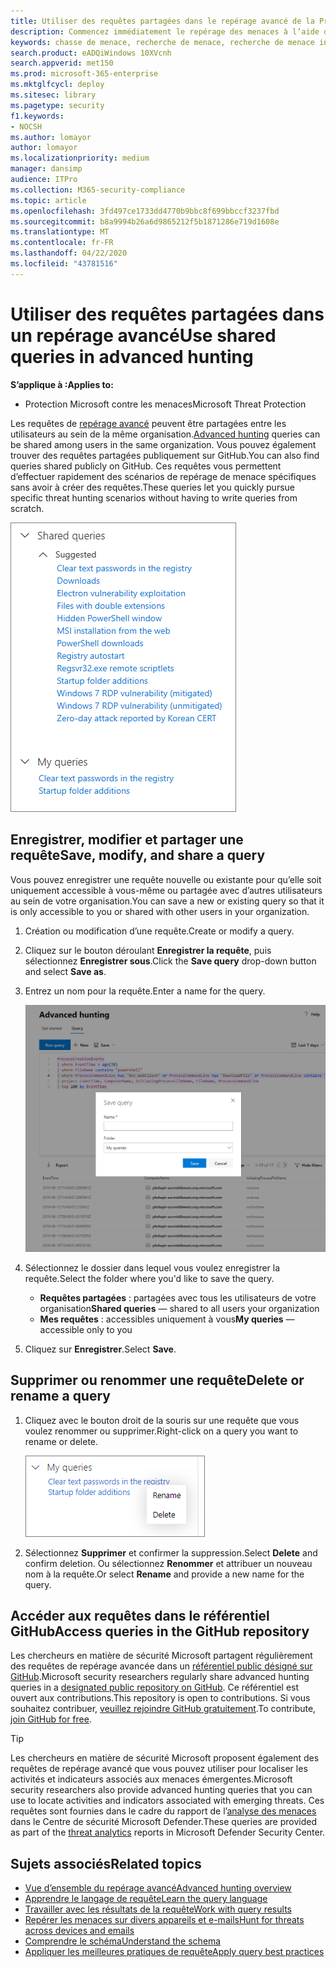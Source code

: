 ```yaml
---
title: Utiliser des requêtes partagées dans le repérage avancé de la Protection Microsoft contre les menaces
description: Commencez immédiatement le repérage des menaces à l’aide de requêtes prédéfinies et partagées. Partagez vos requêtes au public ou au sein de votre organisation.
keywords: chasse de menace, recherche de menace, recherche de menace informatique, protection contre les menaces Microsoft, Microsoft 365, MTP, M365, recherche, requête, télémétrie, détections personnalisées, schéma, Kusto, GitHub référentiel, mes requêtes, requêtes partagées
search.product: eADQiWindows 10XVcnh
search.appverid: met150
ms.prod: microsoft-365-enterprise
ms.mktglfcycl: deploy
ms.sitesec: library
ms.pagetype: security
f1.keywords:
- NOCSH
ms.author: lomayor
author: lomayor
ms.localizationpriority: medium
manager: dansimp
audience: ITPro
ms.collection: M365-security-compliance
ms.topic: article
ms.openlocfilehash: 3fd497ce1733dd4770b9bbc8f699bbccf3237fbd
ms.sourcegitcommit: b8a9994b26a6d9865212f5b1871286e719d1608e
ms.translationtype: MT
ms.contentlocale: fr-FR
ms.lasthandoff: 04/22/2020
ms.locfileid: "43781516"
---
```

# <a name="use-shared-queries-in-advanced-hunting"></a><span data-ttu-id="f81e0-105">Utiliser des requêtes partagées dans un repérage avancé</span><span class="sxs-lookup"><span data-stu-id="f81e0-105">Use shared queries in advanced hunting</span></span>

<span data-ttu-id="f81e0-106">**S’applique à :**</span><span class="sxs-lookup"><span data-stu-id="f81e0-106">**Applies to:**</span></span>
- <span data-ttu-id="f81e0-107">Protection Microsoft contre les menaces</span><span class="sxs-lookup"><span data-stu-id="f81e0-107">Microsoft Threat Protection</span></span>



<span data-ttu-id="f81e0-108">Les requêtes de [repérage avancé](advanced-hunting-overview.md) peuvent être partagées entre les utilisateurs au sein de la même organisation.</span><span class="sxs-lookup"><span data-stu-id="f81e0-108">[Advanced hunting](advanced-hunting-overview.md) queries can be shared among users in the same organization.</span></span> <span data-ttu-id="f81e0-109">Vous pouvez également trouver des requêtes partagées publiquement sur GitHub.</span><span class="sxs-lookup"><span data-stu-id="f81e0-109">You can also find queries shared publicly on GitHub.</span></span> <span data-ttu-id="f81e0-110">Ces requêtes vous permettent d’effectuer rapidement des scénarios de repérage de menace spécifiques sans avoir à créer des requêtes.</span><span class="sxs-lookup"><span data-stu-id="f81e0-110">These queries let you quickly pursue specific threat hunting scenarios without having to write queries from scratch.</span></span>

![Image des requêtes partagées](../../media/advanced-hunting-shared-queries.png)

## <a name="save-modify-and-share-a-query"></a><span data-ttu-id="f81e0-112">Enregistrer, modifier et partager une requête</span><span class="sxs-lookup"><span data-stu-id="f81e0-112">Save, modify, and share a query</span></span>
<span data-ttu-id="f81e0-113">Vous pouvez enregistrer une requête nouvelle ou existante pour qu’elle soit uniquement accessible à vous-même ou partagée avec d’autres utilisateurs au sein de votre organisation.</span><span class="sxs-lookup"><span data-stu-id="f81e0-113">You can save a new or existing query so that it is only accessible to you or shared with other users in your organization.</span></span> 

1. <span data-ttu-id="f81e0-114">Création ou modification d’une requête.</span><span class="sxs-lookup"><span data-stu-id="f81e0-114">Create or modify a query.</span></span> 

2. <span data-ttu-id="f81e0-115">Cliquez sur le bouton déroulant **Enregistrer la requête**, puis sélectionnez **Enregistrer sous**.</span><span class="sxs-lookup"><span data-stu-id="f81e0-115">Click the **Save query** drop-down button and select **Save as**.</span></span>
    
3. <span data-ttu-id="f81e0-116">Entrez un nom pour la requête.</span><span class="sxs-lookup"><span data-stu-id="f81e0-116">Enter a name for the query.</span></span> 

   ![Image de l’enregistrement d’une requête](../../media/advanced-hunting-save-query.png)

4. <span data-ttu-id="f81e0-118">Sélectionnez le dossier dans lequel vous voulez enregistrer la requête.</span><span class="sxs-lookup"><span data-stu-id="f81e0-118">Select the folder where you'd like to save the query.</span></span>
    - <span data-ttu-id="f81e0-119">**Requêtes partagées** : partagées avec tous les utilisateurs de votre organisation</span><span class="sxs-lookup"><span data-stu-id="f81e0-119">**Shared queries** — shared to all users your organization</span></span>
    - <span data-ttu-id="f81e0-120">**Mes requêtes** : accessibles uniquement à vous</span><span class="sxs-lookup"><span data-stu-id="f81e0-120">**My queries** — accessible only to you</span></span>
    
5. <span data-ttu-id="f81e0-121">Cliquez sur **Enregistrer**.</span><span class="sxs-lookup"><span data-stu-id="f81e0-121">Select **Save**.</span></span> 

## <a name="delete-or-rename-a-query"></a><span data-ttu-id="f81e0-122">Supprimer ou renommer une requête</span><span class="sxs-lookup"><span data-stu-id="f81e0-122">Delete or rename a query</span></span>
1. <span data-ttu-id="f81e0-123">Cliquez avec le bouton droit de la souris sur une requête que vous voulez renommer ou supprimer.</span><span class="sxs-lookup"><span data-stu-id="f81e0-123">Right-click on a query you want to rename or delete.</span></span>

    ![Image de suppression de la requête](../../media/advanced_hunting_delete_rename.png)

2. <span data-ttu-id="f81e0-125">Sélectionnez **Supprimer** et confirmer la suppression.</span><span class="sxs-lookup"><span data-stu-id="f81e0-125">Select **Delete** and confirm deletion.</span></span> <span data-ttu-id="f81e0-126">Ou sélectionnez **Renommer** et attribuer un nouveau nom à la requête.</span><span class="sxs-lookup"><span data-stu-id="f81e0-126">Or select **Rename** and provide a new name for the query.</span></span>

## <a name="access-queries-in-the-github-repository"></a><span data-ttu-id="f81e0-127">Accéder aux requêtes dans le référentiel GitHub</span><span class="sxs-lookup"><span data-stu-id="f81e0-127">Access queries in the GitHub repository</span></span>  
<span data-ttu-id="f81e0-128">Les chercheurs en matière de sécurité Microsoft partagent régulièrement des requêtes de repérage avancée dans un [référentiel public désigné sur GitHub](https://aka.ms/hunting-queries).</span><span class="sxs-lookup"><span data-stu-id="f81e0-128">Microsoft security researchers regularly share advanced hunting queries in a [designated public repository on GitHub](https://aka.ms/hunting-queries).</span></span> <span data-ttu-id="f81e0-129">Ce référentiel est ouvert aux contributions.</span><span class="sxs-lookup"><span data-stu-id="f81e0-129">This repository is open to contributions.</span></span> <span data-ttu-id="f81e0-130">Si vous souhaitez contribuer, [ veuillez rejoindre GitHub gratuitement](https://github.com/).</span><span class="sxs-lookup"><span data-stu-id="f81e0-130">To contribute, [join GitHub for free](https://github.com/).</span></span>

>[!tip]
><span data-ttu-id="f81e0-131">Les chercheurs en matière de sécurité Microsoft proposent également des requêtes de repérage avancé que vous pouvez utiliser pour localiser les activités et indicateurs associés aux menaces émergentes.</span><span class="sxs-lookup"><span data-stu-id="f81e0-131">Microsoft security researchers also provide advanced hunting queries that you can use to locate activities and indicators associated with emerging threats.</span></span> <span data-ttu-id="f81e0-132">Ces requêtes sont fournies dans le cadre du rapport de l’[analyse des menaces](https://docs.microsoft.com/windows/security/threat-protection/microsoft-defender-atp/threat-analytics) dans le Centre de sécurité Microsoft Defender.</span><span class="sxs-lookup"><span data-stu-id="f81e0-132">These queries are provided as part of the [threat analytics](https://docs.microsoft.com/windows/security/threat-protection/microsoft-defender-atp/threat-analytics) reports in Microsoft Defender Security Center.</span></span>

## <a name="related-topics"></a><span data-ttu-id="f81e0-133">Sujets associés</span><span class="sxs-lookup"><span data-stu-id="f81e0-133">Related topics</span></span>
- [<span data-ttu-id="f81e0-134">Vue d’ensemble du repérage avancé</span><span class="sxs-lookup"><span data-stu-id="f81e0-134">Advanced hunting overview</span></span>](advanced-hunting-overview.md)
- [<span data-ttu-id="f81e0-135">Apprendre le langage de requête</span><span class="sxs-lookup"><span data-stu-id="f81e0-135">Learn the query language</span></span>](advanced-hunting-query-language.md)
- [<span data-ttu-id="f81e0-136">Travailler avec les résultats de la requête</span><span class="sxs-lookup"><span data-stu-id="f81e0-136">Work with query results</span></span>](advanced-hunting-query-results.md)
- [<span data-ttu-id="f81e0-137">Repérer les menaces sur divers appareils et e-mails</span><span class="sxs-lookup"><span data-stu-id="f81e0-137">Hunt for threats across devices and emails</span></span>](advanced-hunting-query-emails-devices.md)
- [<span data-ttu-id="f81e0-138">Comprendre le schéma</span><span class="sxs-lookup"><span data-stu-id="f81e0-138">Understand the schema</span></span>](advanced-hunting-schema-tables.md)
- [<span data-ttu-id="f81e0-139">Appliquer les meilleures pratiques de requête</span><span class="sxs-lookup"><span data-stu-id="f81e0-139">Apply query best practices</span></span>](advanced-hunting-best-practices.md)
